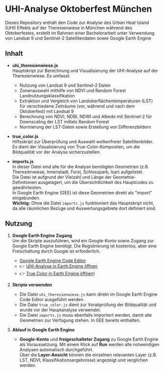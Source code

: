 # UHI-Analyse Oktoberfest München
Dieses Repository enthält den Code zur Analyse des Urban Heat Island (UHI) Effekts auf der Theresienwiese in München während des Oktoberfestes, erstellt im Rahmen einer Bachelorarbeit unter Verwendung von Landsat 9 und Sentinel-2 Satellitendaten sowie Google Earth Engine

## Inhalt
- **uhi_theresienwiese.js**  
  Hauptskript zur Berechnung und Visualisierung der UHI-Analyse auf der Theresienwiese. Es umfasst:
  - Nutzung von Landsat 9 und Sentinel-2 Daten
  - Zonenauswahl mithilfe von NDVI und Random Forest Landnutzungsklassifikation
  - Extraktion und Vergleich von Landoberflächentemperaturen (LST) für verschiedene Zeiträume (vor, während und nach dem Oktoberfest) mit Landsat 9
  - Berechnung von NDVI, NDBI, NDWI und Albedo mit Sentinel-2 für Downscaling der LST mittels Random Forest  
  - Normierung der LST-Daten sowie Erstellung von Differenzbildern

- **true_color.js**  
  Hilfsskript zur Überprüfung und Auswahl wolkenfreier Satellitenbilder. Es dient der Visualisierung von True-Color-Kompositen, um die Bildqualität vor der Analyse sicherzustellen.

- **imports.js**  
  In dieser Datei sind alle für die Analyse benötigten Geometrien (z.B. Theresienwiese, Innenstadt, Forst, Schlosspark, Isar) aufgelistet.  
  Die Datei ist aufgrund der Vielzahl und Länge der Geometrie-Definitionen ausgelagert, um die Übersichtlichkeit des Hauptcodes zu gewährleisten.  
  In Google Earth Engine (GEE) ist diese Geometrien direkt als "import" eingebunden.  
  **Wichtig:** Ohne die Datei `imports.js` funktioniert das Hauptskript nicht, da alle räumlichen Bezüge und Auswertungsgebiete dort definiert sind.

## Nutzung

1. **Google Earth Engine Zugang**  
   Um die Skripte auszuführen, wird ein Google-Konto sowie Zugang zur Google Earth Engine benötigt. Die Registrierung ist kostenlos, aber eine Freischaltung durch Google ist erforderlich.

   - [Google Earth Engine Code Editor](https://code.earthengine.google.com/)
   - 👉 [UHI-Analyse in Earth Engine öffnen](https://code.earthengine.google.com/21dd8c0476c15c8dea45d8bbd1c600ce)
   - 👉 [True Color in Earth Engine öffnen](https://code.earthengine.google.com/affe4e1b2085bdc0eb85caf08121b183))

2. **Skripte verwenden**  
   - Die Datei `uhi_theresienwiese.js` kann direkt im Google Earth Engine Code Editor ausgeführt werden.  
   - Die Datei `true_color.js` dient zur Vorabprüfung der Bildqualität und wurde vor der Hauptanalyse verwendet.  
   - Die Datei `imports.js` muss ebenfalls importiert werden, damit alle Geometrien zur Verfügung stehen. In GEE bereits enthalten.

3. **Ablauf in Google Earth Engine**
   - **Google-Konto** und **freigeschalteter Zugang** zu Google Earth Engine als Voraussetzung.
   Mit einem Klick auf **Run** werden alle notwendigen Analysen automatisch durchgeführt.  
   Über die **Layer-Ansicht** können die einzelnen relevanten Layer (z.B. LST, NDVI, Klassifikationsergebnisse) angezeigt und verglichen werden.



